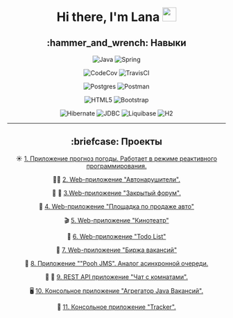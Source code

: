 <h1 align="center">Hi there, I'm Lana
<img src="https://github.com/blackcater/blackcater/raw/main/images/Hi.gif" height="32"/></h1>

<div align="center">
 <h2 align="center">:hammer_and_wrench: Навыки</h2>

 ![Java](https://img.shields.io/badge/java-%23ED8B00.svg?style=for-the-badge&logo=java&logoColor=white)
 ![Spring](https://img.shields.io/badge/spring-%236DB33F.svg?style=for-the-badge&logo=spring&logoColor=white)

![CodeCov](https://img.shields.io/badge/codecov-%23ff0077.svg?style=for-the-badge&logo=codecov&logoColor=white)  ![TravisCI](https://img.shields.io/badge/travis%20ci-%232B2F33.svg?style=for-the-badge&logo=travis&logoColor=white)

![Postgres](https://img.shields.io/badge/postgres-%23316192.svg?style=for-the-badge&logo=postgresql&logoColor=white) ![Postman](https://img.shields.io/badge/Postman-FF6C37?style=for-the-badge&logo=postman&logoColor=white)

![HTML5](https://img.shields.io/badge/html5-%23E34F26.svg?style=for-the-badge&logo=html5&logoColor=white) ![Bootstrap](https://img.shields.io/badge/bootstrap-%23563D7C.svg?style=for-the-badge&logo=bootstrap&logoColor=white)

 ![Hibernate](https://img.shields.io/badge/Hibernate->=_5.0-green?style=flat-square&logo=hibernate)   ![JDBC](https://img.shields.io/badge/JDBC-738bff?style=flat-square) ![Liquibase](https://img.shields.io/badge/Liquibase-ff3333?style=flat-square)  ![H2](https://img.shields.io/badge/H2-0007c7?style=flat-square) 
</div>
 
 ---
<div align="center"> 
  <h2 align="center">:briefcase: Проекты</h2>


 :sunny: [1.  Приложение прогноз погоды. Работает в режиме реактивного программирования.](https://github.com/lanasergeeva/weather_reactive)
 
 :policeman: [2.  Web-приложение "Автонарушители".](https://github.com/lanasergeeva/job4j_car_accident)
 
 :adult: :woman: [3.Web-приложение "Закрытый форум".](https://github.com/lanasergeeva/forum)
 
 :car: [4. Web-приложение "Площадка по продаже авто"](https://github.com/lanasergeeva/job4j_cars)
 
 :clapper: [5. Web-приложение "Кинотеатр"](https://github.com/lanasergeeva/job4j_cinema)
 
 :orange_book: [6. Web-приложение "Todo List"](https://github.com/lanasergeeva/job4j_todo)
 
 :newspaper: [7. Web-приложение "Биржа вакансий"](https://github.com/lanasergeeva/job4j_dreamjob)
 
 :monorail: [8. Приложение ""Pooh JMS". Аналог асинхронной очереди.](https://github.com/lanasergeeva/job4j_pooh)
 
 :man: :woman: [9. REST API приложение "Чат c комнатами".](https://github.com/lanasergeeva/chat)

 :desktop_computer: [10. Консольное приложение "Агрегатор Java Вакансий".](https://github.com/lanasergeeva/job4j_grabber)
 
 :page_facing_up: [11. Консольное приложение "Tracker".](https://github.com/lanasergeeva/tracker)
</div>
